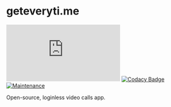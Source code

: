 # geteveryti.me  

[![Build Status](https://dev.azure.com/geteverytime/geteveryti.me-frontend/_apis/build/status/pedrowindisch.geteveryti.me?branchName=master)](https://dev.azure.com/geteverytime/geteveryti.me-frontend/_build/latest?definitionId=1&branchName=master)
[![Codacy Badge](https://app.codacy.com/project/badge/Grade/605174b67afb454e963be0441f530ec7)](https://www.codacy.com/manual/pedrowindisch/geteveryti.me?utm_source=github.com&amp;utm_medium=referral&amp;utm_content=pedrowindisch/geteveryti.me&amp;utm_campaign=Badge_Grade)
[![Maintenance](https://img.shields.io/badge/Maintained%3F-yes-green.svg)](https://github.com/pedrowindisch/geteveryti.me/graphs/commit-activity)

Open-source, loginless video calls app.
